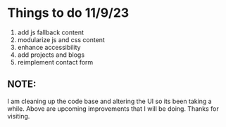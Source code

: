 <h1> Things to do 11/9/23</h1>

<ol> 
    <li>
        add js fallback content
     </li>
    <li>
        modularize js and css content
    </li>
    <li> 
            enhance accessibility
    </li>
    <li>  
        add projects and blogs
    </li>
    <li>  
        reimplement contact form
    </li>
 </ol>

 <h2> NOTE:</h2>
 <p> I am cleaning up the code base and altering the UI so its been taking a while. Above are upcoming improvements that I will be doing. Thanks for visiting.</p>
